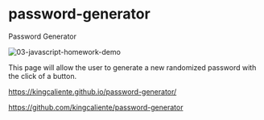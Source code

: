 # password-generator

Password Generator 

![03-javascript-homework-demo](https://user-images.githubusercontent.com/15383027/236527619-0091f407-e710-4813-b257-276d703c997d.png)


This page will allow the user to generate a new randomized password with the click of a button.

https://kingcaliente.github.io/password-generator/

https://github.com/kingcaliente/password-generator


